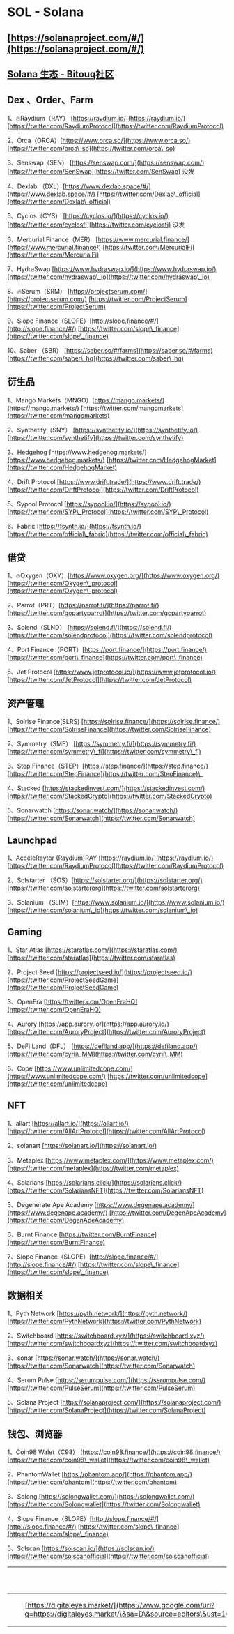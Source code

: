 # SOL - Solana

## [https://solanaproject.com/#/](https://solanaproject.com/#/)

## [Solana 生态 - Bitouq社区](https://bitouq.notion.site/Solana-0cc43e5d978a435e8b01ce26ee102fb5)

## Dex 、Order、Farm

1、🔥Raydium（RAY） [https://raydium.io/](https://raydium.io/) [https://twitter.com/RaydiumProtocol](https://twitter.com/RaydiumProtocol)

2、Orca（ORCA）[https://www.orca.so/](https://www.orca.so/) [https://twitter.com/orca\_so](https://twitter.com/orca\_so)

3、Senswap（SEN） [https://senswap.com/](https://senswap.com/) [https://twitter.com/SenSwap](https://twitter.com/SenSwap) 没发

4、Dexlab （DXL）[https://www.dexlab.space/#/](https://www.dexlab.space/#/) [https://twitter.com/Dexlab\_official](https://twitter.com/Dexlab\_official)

5、Cyclos（CYS） [https://cyclos.io/](https://cyclos.io/) [https://twitter.com/cyclosfi](https://twitter.com/cyclosfi) 没发

6、Mercurial Finance（MER） [https://www.mercurial.finance/](https://www.mercurial.finance/) [https://twitter.com/MercurialFi](https://twitter.com/MercurialFi)

7、HydraSwap [https://www.hydraswap.io/](https://www.hydraswap.io/) [https://twitter.com/hydraswap\_io](https://twitter.com/hydraswap\_io)

8、🔥Serum（SRM） [https://projectserum.com/](https://projectserum.com/) [https://twitter.com/ProjectSerum](https://twitter.com/ProjectSerum)

9、Slope Finance（SLOPE）[http://slope.finance/#/](http://slope.finance/#/) [https://twitter.com/slope\_finance](https://twitter.com/slope\_finance)

10、Saber （SBR） [https://saber.so/#/farms](https://saber.so/#/farms) [https://twitter.com/saber\_hq](https://twitter.com/saber\_hq)

## 衍生品

1、Mango Markets（MNGO）[https://mango.markets/](https://mango.markets/) [https://twitter.com/mangomarkets](https://twitter.com/mangomarkets)

2、Synthetify（SNY） [https://synthetify.io/](https://synthetify.io/) [https://twitter.com/synthetify](https://twitter.com/synthetify)

3、Hedgehog [https://www.hedgehog.markets/](https://www.hedgehog.markets/) [https://twitter.com/HedgehogMarket](https://twitter.com/HedgehogMarket)

4、Drift Protocol [https://www.drift.trade/](https://www.drift.trade/) [https://twitter.com/DriftProtocol](https://twitter.com/DriftProtocol)

5、Sypool Protocol [https://sypool.io/](https://sypool.io/) [https://twitter.com/SYP\_Protocol](https://twitter.com/SYP\_Protocol)

6、Fabric [https://fsynth.io/](https://fsynth.io/) [https://twitter.com/official\_fabric](https://twitter.com/official\_fabric)

## 借贷

1、🔥Oxygen（OXY）[https://www.oxygen.org/](https://www.oxygen.org/) [https://twitter.com/Oxygen\_protocol](https://twitter.com/Oxygen\_protocol)

2、Parrot（PRT）[https://parrot.fi/](https://parrot.fi/) [https://twitter.com/gopartyparrot](https://twitter.com/gopartyparrot)

3、Solend（SLND） [https://solend.fi/](https://solend.fi/) [https://twitter.com/solendprotocol](https://twitter.com/solendprotocol)

4、Port Finance（PORT）[https://port.finance/](https://port.finance/) [https://twitter.com/port\_finance](https://twitter.com/port\_finance)

5、Jet Protocol [https://www.jetprotocol.io/](https://www.jetprotocol.io/) [https://twitter.com/JetProtocol](https://twitter.com/JetProtocol)

## 资产管理

1、Solrise Finance(SLRS) [https://solrise.finance/](https://solrise.finance/) [https://twitter.com/SolriseFinance](https://twitter.com/SolriseFinance)

2、Symmetry（SMF） [https://symmetry.fi/](https://symmetry.fi/) [https://twitter.com/symmetry\_fi](https://twitter.com/symmetry\_fi)

3、Step Finance（STEP）[https://step.finance/](https://step.finance/) [https://twitter.com/StepFinance](https://twitter.com/StepFinance)\_

4、Stacked [https://stackedinvest.com/](https://stackedinvest.com/) [https://twitter.com/StackedCrypto](https://twitter.com/StackedCrypto)

5、Sonarwatch [https://sonar.watch/](https://sonar.watch/) [https://twitter.com/Sonarwatch](https://twitter.com/Sonarwatch)

## Launchpad

1、AcceleRaytor (Raydium)RAY [https://raydium.io/](https://raydium.io/) [https://twitter.com/RaydiumProtocol](https://twitter.com/RaydiumProtocol)

2、Solstarter （SOS）[https://solstarter.org/](https://solstarter.org/) [https://twitter.com/solstarterorg](https://twitter.com/solstarterorg)

3、Solanium （SLIM）[https://www.solanium.io/](https://www.solanium.io/) [https://twitter.com/solanium\_io](https://twitter.com/solanium\_io)

## Gaming

1、Star Atlas [https://staratlas.com/](https://staratlas.com/) [https://twitter.com/staratlas](https://twitter.com/staratlas)

2、Project Seed [https://projectseed.io/](https://projectseed.io/) [https://twitter.com/ProjectSeedGame](https://twitter.com/ProjectSeedGame)

3、OpenEra [https://twitter.com/OpenEraHQ](https://twitter.com/OpenEraHQ)

4、Aurory [https://app.aurory.io/](https://app.aurory.io/) [https://twitter.com/AuroryProject](https://twitter.com/AuroryProject)

5、DeFi Land（DFL） [https://defiland.app/](https://defiland.app/) [https://twitter.com/cyrii\_MM](https://twitter.com/cyrii\_MM)

6、Cope [https://www.unlimitedcope.com/](https://www.unlimitedcope.com/) [https://twitter.com/unlimitedcope](https://twitter.com/unlimitedcope)

## NFT

1、allart [https://allart.io/](https://allart.io/) [https://twitter.com/AllArtProtocol](https://twitter.com/AllArtProtocol)

2、solanart [https://solanart.io/](https://solanart.io/)

3、Metaplex [https://www.metaplex.com/](https://www.metaplex.com/) [https://twitter.com/metaplex](https://twitter.com/metaplex)

4、Solarians [https://solarians.click/](https://solarians.click/) [https://twitter.com/SolariansNFT](https://twitter.com/SolariansNFT)

5、Degenerate Ape Academy [https://www.degenape.academy/](https://www.degenape.academy/) [https://twitter.com/DegenApeAcademy](https://twitter.com/DegenApeAcademy)

6、Burnt Finance [https://twitter.com/BurntFinance](https://twitter.com/BurntFinance)

7、Slope Finance（SLOPE）[http://slope.finance/#/](http://slope.finance/#/) [https://twitter.com/slope\_finance](https://twitter.com/slope\_finance)

## 数据相关

1、Pyth Network [https://pyth.network/](https://pyth.network/) [https://twitter.com/PythNetwork](https://twitter.com/PythNetwork)

2、Switchboard [https://switchboard.xyz/](https://switchboard.xyz/) [https://twitter.com/switchboardxyz](https://twitter.com/switchboardxyz)

3、sonar [https://sonar.watch/](https://sonar.watch/) [https://twitter.com/Sonarwatch](https://twitter.com/Sonarwatch)

4、Serum Pulse [https://serumpulse.com/](https://serumpulse.com/) [https://twitter.com/PulseSerum](https://twitter.com/PulseSerum)

5、Solana Project [https://solanaproject.com/](https://solanaproject.com/) [https://twitter.com/SolanaProject](https://twitter.com/SolanaProject)

## 钱包、浏览器

1、Coin98 Walet（C98） [https://coin98.finance/](https://coin98.finance/) [https://twitter.com/coin98\_wallet](https://twitter.com/coin98\_wallet)

2、PhantomWallet [https://phantom.app/](https://phantom.app/) [https://twitter.com/phantom](https://twitter.com/phantom)

3、Solong [https://solongwallet.com/](https://solongwallet.com/) [https://twitter.com/Solongwallet](https://twitter.com/Solongwallet)

4、Slope Finance（SLOPE）[http://slope.finance/#/](http://slope.finance/#/) [https://twitter.com/slope\_finance](https://twitter.com/slope\_finance)

5、Solscan [https://solscan.io/](https://solscan.io/) [https://twitter.com/solscanofficial](https://twitter.com/solscanofficial)

| <p><br></p> |   |                                                                                                                                                                       |              |
| ----------- | - | --------------------------------------------------------------------------------------------------------------------------------------------------------------------- | ------------ |
|             |   | [https://digitaleyes.market/](https://www.google.com/url?q=https://digitaleyes.market/\&sa=D\&source=editors\&ust=1631629342876000\&usg=AOvVaw3UpXl3t0BFcGD1kltQXbU9) | Solana NFT打新 |
